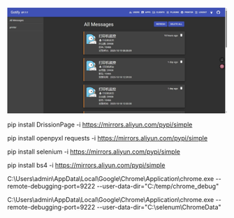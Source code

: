 ![alert.png](alert.png)

pip install DrissionPage -i https://mirrors.aliyun.com/pypi/simple

pip install openpyxl requests -i https://mirrors.aliyun.com/pypi/simple

pip install selenium -i https://mirrors.aliyun.com/pypi/simple

pip install bs4 -i https://mirrors.aliyun.com/pypi/simple

C:\Users\admin\AppData\Local\Google\Chrome\Application\chrome.exe  --remote-debugging-port=9222 --user-data-dir="C:/temp/chrome_debug"

C:\Users\admin\AppData\Local\Google\Chrome\Application\chrome.exe --remote-debugging-port=9222 --user-data-dir="C:\selenum\ChromeData"